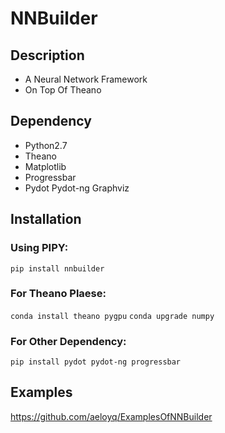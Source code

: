 NNBuilder
===========
## Description
* A Neural Network Framework
* On Top Of Theano
## Dependency
* Python2.7
* Theano
* Matplotlib
* Progressbar
* Pydot Pydot-ng Graphviz
## Installation
### Using PIPY:
`pip install nnbuilder`
### For Theano Plaese:
`conda install theano pygpu`
`conda upgrade numpy`
### For Other Dependency:
`pip install pydot pydot-ng progressbar`
## Examples
https://github.com/aeloyq/ExamplesOfNNBuilder

